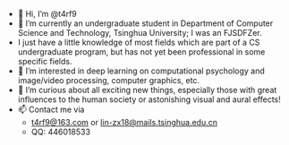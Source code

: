 - 👋 Hi, I’m @t4rf9
- 🌱 I’m currently an undergraduate student in Department of Computer Science and Technology, Tsinghua University; I was an FJSDFZer.
- I just have a little knowledge of most fields which are part of a CS undergraduate program, but has not yet been professional in some specific fields.
- 👀 I’m interested in deep learning on computational psychology and image/video processing, computer graphics, etc.
- 💞️ I’m curious about all exciting new things, especially those with great influences to the human society or astonishing visual and aural effects!
- 📫 Contact me via 
  - t4rf9@163.com or lin-zx18@mails.tsinghua.edu.cn
  - QQ: 446018533

<!---
t4rf9/t4rf9 is a ✨ special ✨ repository because its `README.md` (this file) appears on your GitHub profile.
You can click the Preview link to take a look at your changes.
--->
